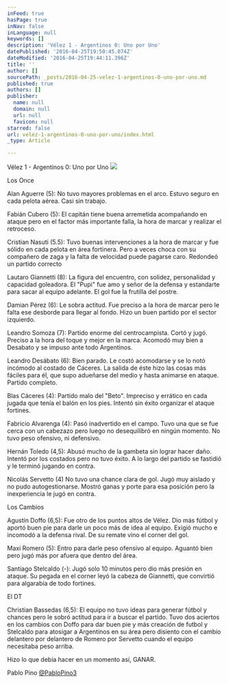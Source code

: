 ```yaml
---
inFeed: true
hasPage: true
inNav: false
inLanguage: null
keywords: []
description: 'Vélez 1 - Argentinos 0: Uno por Uno'
datePublished: '2016-04-25T19:50:45.074Z'
dateModified: '2016-04-25T19:44:11.396Z'
title: ''
author: []
sourcePath: _posts/2016-04-25-velez-1-argentinos-0-uno-por-uno.md
published: true
authors: []
publisher:
  name: null
  domain: null
  url: null
  favicon: null
starred: false
url: velez-1-argentinos-0-uno-por-uno/index.html
_type: Article

---
```

Vélez 1 - Argentinos 0: Uno por Uno
![](https://the-grid-user-content.s3-us-west-2.amazonaws.com/ee5aa9e9-5a49-4693-a7c3-23c32e4dc46d.jpg)

Los Once 

Alan Aguerre (5): No tuvo mayores problemas en el arco. Estuvo seguro en cada pelota aérea. Casi sin trabajo. 

Fabián Cubero (5): El capitán tiene buena arremetida acompañando en ataque pero en el factor más importante falla, la hora de marcar y realizar el retroceso. 

Cristian Nasuti (5.5): Tuvo buenas intervenciones a la hora de marcar y fue sólido en cada pelota en área fortinera. Pero a veces choca con su compañero de zaga y la falta de velocidad puede pagarse caro. Redondeó un partido correcto 

Lautaro Giannetti (8): La figura del encuentro, con solidez, personalidad y capacidad goleadora. El "Pupi" fue amo y señor de la defensa y estandarte para sacar al equipo adelante. El gol fue la frutilla del postre. 

Damian Pérez (6): Le sobra actitud. Fue preciso a la hora de marcar pero le falta ese desborde para llegar al fondo. Hizo un buen partido por el sector izquierdo. 

Leandro Somoza (7): Partido enorme del centrocampista. Cortó y jugó. Preciso a la hora del toque y mejor en la marca. Acomodó muy bien a Desabato y se impuso ante todo Argentinos. 

Leandro Desábato (6): Bien parado. Le costó acomodarse y se lo notó incómodo al costado de Cáceres. La salida de éste hizo las cosas más fáciles para él, que supo adueñarse del medio y hasta animarse en ataque. Partido completo. 

Blas Cáceres (4): Partido malo del "Beto". Impreciso y errático en cada jugada que tenía el balón en los pies. Intentó sin éxito organizar el ataque fortines. 

Fabricio Alvarenga (4): Pasó inadvertido en el campo. Tuvo una que se fue cerca con un cabezazo pero luego no desequilibró en ningún momento. No tuvo peso ofensivo, ni defensivo. 

Hernán Toledo (4,5): Abusó mucho de la gambeta sin lograr hacer daño. Intentó por los costados pero no tuvo éxito. A lo largo del partido se fastidió y le terminó jugando en contra. 

Nicolás Servetto (4) No tuvo una chance clara de gol. Jugó muy aislado y no pudo autogestionarse. Mostró ganas y porte para esa posición pero la inexperiencia le jugó en contra. 

Los Cambios 

Agustín Doffo (6,5): Fue otro de los puntos altos de Vélez. Dio más fútbol y aportó buen pie para darle un poco más de idea al equipo. Exigió mucho e incomodó a la defensa rival. De su remate vino el corner del gol. 

Maxi Romero (5): Entro para darle peso ofensivo al equipo. Aguantó bien pero jugó más por afuera que dentro del área. 

Santiago Stelcaldo (-): Jugó solo 10 minutos pero dio más presión en ataque. Su pegada en el corner leyó la cabeza de Giannetti, que convirtió para algarabía de todo fortines. 

El DT 

Christian Bassedas (6,5): El equipo no tuvo ideas para generar fútbol y chances pero le sobró actitud para ir a buscar el partido. Tuvo dos aciertos en los cambios con Doffo para dar buen pie y más creación de futbol y Stelcaldo para atosigar a Argentinos en su área pero disiento con el cambio delantero por delantero de Romero por Servetto cuando el equipo necesitaba peso arriba. 

Hizo lo que debía hacer en un momento así, GANAR. 

Pablo Pino [@PabloPino3][0]

[0]: https://twitter.com/Pablopino3